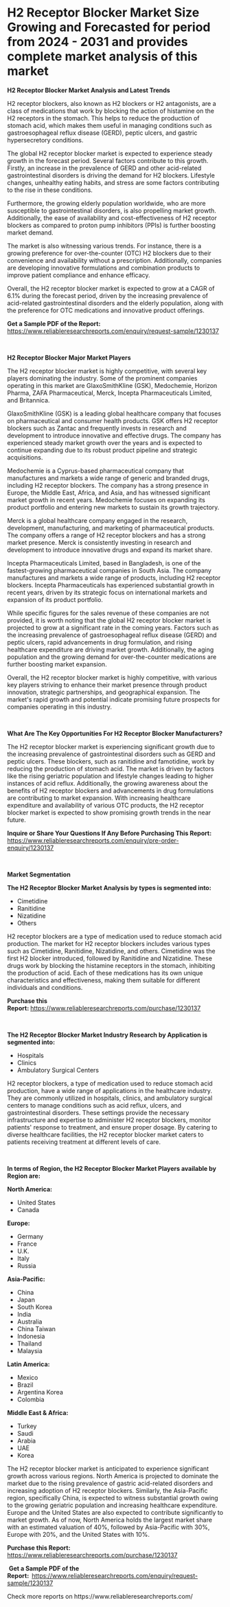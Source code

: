 <p><h1>H2 Receptor Blocker Market Size Growing and Forecasted for period from 2024 - 2031 and provides complete market analysis of this market</h1></p><p><strong>H2 Receptor Blocker Market Analysis and Latest Trends</strong></p>
<p><p>H2 receptor blockers, also known as H2 blockers or H2 antagonists, are a class of medications that work by blocking the action of histamine on the H2 receptors in the stomach. This helps to reduce the production of stomach acid, which makes them useful in managing conditions such as gastroesophageal reflux disease (GERD), peptic ulcers, and gastric hypersecretory conditions.</p><p>The global H2 receptor blocker market is expected to experience steady growth in the forecast period. Several factors contribute to this growth. Firstly, an increase in the prevalence of GERD and other acid-related gastrointestinal disorders is driving the demand for H2 blockers. Lifestyle changes, unhealthy eating habits, and stress are some factors contributing to the rise in these conditions.</p><p>Furthermore, the growing elderly population worldwide, who are more susceptible to gastrointestinal disorders, is also propelling market growth. Additionally, the ease of availability and cost-effectiveness of H2 receptor blockers as compared to proton pump inhibitors (PPIs) is further boosting market demand.</p><p>The market is also witnessing various trends. For instance, there is a growing preference for over-the-counter (OTC) H2 blockers due to their convenience and availability without a prescription. Additionally, companies are developing innovative formulations and combination products to improve patient compliance and enhance efficacy.</p><p>Overall, the H2 receptor blocker market is expected to grow at a CAGR of 6.1% during the forecast period, driven by the increasing prevalence of acid-related gastrointestinal disorders and the elderly population, along with the preference for OTC medications and innovative product offerings.</p></p>
<p><strong>Get a Sample PDF of the Report:&nbsp;</strong> <a href="https://www.reliableresearchreports.com/enquiry/request-sample/1230137">https://www.reliableresearchreports.com/enquiry/request-sample/1230137</a></p>
<p>&nbsp;</p>
<p><strong>H2 Receptor Blocker Major Market Players</strong></p>
<p><p>The H2 receptor blocker market is highly competitive, with several key players dominating the industry. Some of the prominent companies operating in this market are GlaxoSmithKline (GSK), Medochemie, Horizon Pharma, ZAFA Pharmaceutical, Merck, Incepta Pharmaceuticals Limited, and Britannica.</p><p>GlaxoSmithKline (GSK) is a leading global healthcare company that focuses on pharmaceutical and consumer health products. GSK offers H2 receptor blockers such as Zantac and frequently invests in research and development to introduce innovative and effective drugs. The company has experienced steady market growth over the years and is expected to continue expanding due to its robust product pipeline and strategic acquisitions.</p><p>Medochemie is a Cyprus-based pharmaceutical company that manufactures and markets a wide range of generic and branded drugs, including H2 receptor blockers. The company has a strong presence in Europe, the Middle East, Africa, and Asia, and has witnessed significant market growth in recent years. Medochemie focuses on expanding its product portfolio and entering new markets to sustain its growth trajectory.</p><p>Merck is a global healthcare company engaged in the research, development, manufacturing, and marketing of pharmaceutical products. The company offers a range of H2 receptor blockers and has a strong market presence. Merck is consistently investing in research and development to introduce innovative drugs and expand its market share.</p><p>Incepta Pharmaceuticals Limited, based in Bangladesh, is one of the fastest-growing pharmaceutical companies in South Asia. The company manufactures and markets a wide range of products, including H2 receptor blockers. Incepta Pharmaceuticals has experienced substantial growth in recent years, driven by its strategic focus on international markets and expansion of its product portfolio.</p><p>While specific figures for the sales revenue of these companies are not provided, it is worth noting that the global H2 receptor blocker market is projected to grow at a significant rate in the coming years. Factors such as the increasing prevalence of gastroesophageal reflux disease (GERD) and peptic ulcers, rapid advancements in drug formulation, and rising healthcare expenditure are driving market growth. Additionally, the aging population and the growing demand for over-the-counter medications are further boosting market expansion.</p><p>Overall, the H2 receptor blocker market is highly competitive, with various key players striving to enhance their market presence through product innovation, strategic partnerships, and geographical expansion. The market's rapid growth and potential indicate promising future prospects for companies operating in this industry.</p></p>
<p>&nbsp;</p>
<p><strong>What Are The Key Opportunities For H2 Receptor Blocker Manufacturers?</strong></p>
<p><p>The H2 receptor blocker market is experiencing significant growth due to the increasing prevalence of gastrointestinal disorders such as GERD and peptic ulcers. These blockers, such as ranitidine and famotidine, work by reducing the production of stomach acid. The market is driven by factors like the rising geriatric population and lifestyle changes leading to higher instances of acid reflux. Additionally, the growing awareness about the benefits of H2 receptor blockers and advancements in drug formulations are contributing to market expansion. With increasing healthcare expenditure and availability of various OTC products, the H2 receptor blocker market is expected to show promising growth trends in the near future.</p></p>
<p><strong>Inquire or Share Your Questions If Any Before Purchasing This Report:</strong> <a href="https://www.reliableresearchreports.com/enquiry/pre-order-enquiry/1230137">https://www.reliableresearchreports.com/enquiry/pre-order-enquiry/1230137</a></p>
<p>&nbsp;</p>
<p><strong>Market Segmentation</strong></p>
<p><strong>The H2 Receptor Blocker Market Analysis by types is segmented into:</strong></p>
<p><ul><li>Cimetidine</li><li>Ranitidine</li><li>Nizatidine</li><li>Others</li></ul></p>
<p><p>H2 receptor blockers are a type of medication used to reduce stomach acid production. The market for H2 receptor blockers includes various types such as Cimetidine, Ranitidine, Nizatidine, and others. Cimetidine was the first H2 blocker introduced, followed by Ranitidine and Nizatidine. These drugs work by blocking the histamine receptors in the stomach, inhibiting the production of acid. Each of these medications has its own unique characteristics and effectiveness, making them suitable for different individuals and conditions.</p></p>
<p><strong>Purchase this Report:&nbsp;</strong><a href="https://www.reliableresearchreports.com/purchase/1230137">https://www.reliableresearchreports.com/purchase/1230137</a></p>
<p>&nbsp;</p>
<p><strong>The H2 Receptor Blocker Market Industry Research by Application is segmented into:</strong></p>
<p><ul><li>Hospitals</li><li>Clinics</li><li>Ambulatory Surgical Centers</li></ul></p>
<p><p>H2 receptor blockers, a type of medication used to reduce stomach acid production, have a wide range of applications in the healthcare industry. They are commonly utilized in hospitals, clinics, and ambulatory surgical centers to manage conditions such as acid reflux, ulcers, and gastrointestinal disorders. These settings provide the necessary infrastructure and expertise to administer H2 receptor blockers, monitor patients' response to treatment, and ensure proper dosage. By catering to diverse healthcare facilities, the H2 receptor blocker market caters to patients receiving treatment at different levels of care.</p></p>
<p>&nbsp;</p>
<p><strong>In terms of Region, the H2 Receptor Blocker Market Players available by Region are:</strong></p>
<p>
    <p> <strong> North America: </strong>
        <ul>
            <li>United States</li>
            <li>Canada</li>
        </ul>
        </p> 
    <p> <strong> Europe: </strong>
        <ul>
            <li>Germany</li>
            <li>France</li>
            <li>U.K.</li>
            <li>Italy</li>
            <li>Russia</li>
        </ul>
        </p> 
    <p> <strong> Asia-Pacific: </strong>
        <ul>
            <li>China</li>
            <li>Japan</li>
            <li>South Korea</li>
            <li>India</li>
            <li>Australia</li>
            <li>China Taiwan</li>
            <li>Indonesia</li>
            <li>Thailand</li>
            <li>Malaysia</li>
        </ul>
        </p> 
    <p> <strong> Latin America: </strong>
        <ul>
            <li>Mexico</li>
            <li>Brazil</li>
            <li>Argentina Korea</li>
            <li>Colombia</li>
        </ul>
        </p> 
    <p> <strong> Middle East & Africa: </strong>
        <ul>
            <li>Turkey</li>
            <li>Saudi</li>
            <li>Arabia</li>
            <li>UAE</li>
            <li>Korea</li>
        </ul>
    </p>
    </p>
<p><p>The H2 receptor blocker market is anticipated to experience significant growth across various regions. North America is projected to dominate the market due to the rising prevalence of gastric acid-related disorders and increasing adoption of H2 receptor blockers. Similarly, the Asia-Pacific region, specifically China, is expected to witness substantial growth owing to the growing geriatric population and increasing healthcare expenditure. Europe and the United States are also expected to contribute significantly to market growth. As of now, North America holds the largest market share with an estimated valuation of 40%, followed by Asia-Pacific with 30%, Europe with 20%, and the United States with 10%.</p></p>
<p><strong>Purchase this Report: </strong><a href="https://www.reliableresearchreports.com/purchase/1230137">https://www.reliableresearchreports.com/purchase/1230137</a></p>
<p>&nbsp;<strong>Get a Sample PDF of the Report:&nbsp;&nbsp;</strong><a href="https://www.reliableresearchreports.com/enquiry/request-sample/1230137">https://www.reliableresearchreports.com/enquiry/request-sample/1230137</a></p>
<p><strong></strong></p>
<p>Check more reports on https://www.reliableresearchreports.com/</p>